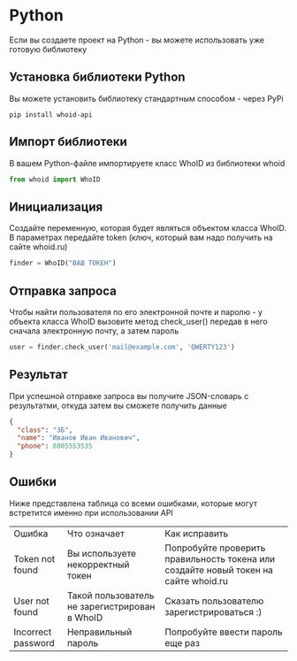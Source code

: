 # Python

Если вы создаете проект на Python - вы можете использовать уже готовую библиотеку

## Установка библиотеки Python

Вы можете установить библиотеку стандартным способом - через PyPi

```
pip install whoid-api
```

## Импорт библиотеки

В вашем Python-файле импортируете класс WhoID из библиотеки whoid

```Python
from whoid import WhoID
```

## Инициализация

Создайте переменную, которая будет являться объектом класса WhoID. В параметрах передайте token (ключ, который вам надо
получить на сайте whoid.ru)

```Python
finder = WhoID("ВАШ ТОКЕН")
```

## Отправка запроса

Чтобы найти пользователя по его электронной почте и паролю - у объекта класса WhoID вызовите метод check_user() передав
в него сначала электронную почту, а затем пароль

```Python
user = finder.check_user('mail@example.com', 'QWERTY123')
```

## Результат

При успешной отправке запроса вы получите JSON-словарь с результатми, откуда затем вы сможете получить данные

```JSON
{
  "class": "3Б",
  "name": "Иванов Иван Иванович",
  "phone": 8805553535
}
```

## Ошибки

Ниже представлена таблица со всеми ошибками, которые могут встретится именно при использовании API

<table>
    <tr>
        <td>Ошибка</td>
        <td>Что означает</td>
        <td>Как исправить</td>
    </tr>
<tr>
    <td>
        Token not found
    </td>
    <td>
        Вы используете некорректный токен
    </td>
    <td>
        Попробуйте проверить правильность токена или создайте новый токен на сайте whoid.ru
    </td>
</tr>
<tr>
    <td>
        User not found
    </td>
    <td>
        Такой пользователь не зарегистрирован в WhoID
    </td>
    <td>
        Сказать пользователю зарегистрироваться :)
    </td>
</tr>
<tr>
    <td>
        Incorrect password
    </td>
    <td>
        Неправильный пароль
    </td>
    <td>
        Попробуйте ввести пароль еще раз
    </td>
</tr>
</table>